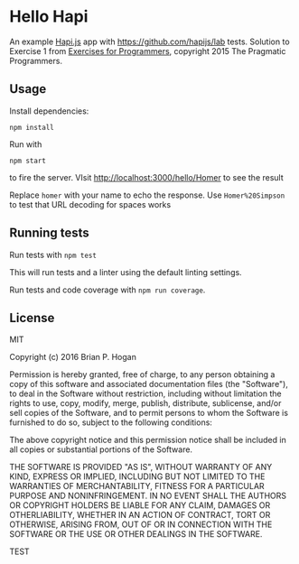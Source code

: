 # Hello Hapi

An example [Hapi.js](https://hapijs.com/) app with https://github.com/hapijs/lab tests. Solution to Exercise 1 from [Exercises for Programmers](http://pragprog.com/titles/bhwb), copyright 2015 The Pragmatic Programmers.

## Usage

Install dependencies:

```
npm install
```

Run with 

`npm start`

to fire the server. VIsit <http://localhost:3000/hello/Homer> to see the result

Replace `homer` with your name to echo the response. Use `Homer%20Simpson` to test that URL decoding for spaces works

## Running tests

Run tests with `npm test`

This will run tests and a linter using the default linting settings.

Run tests and code coverage with `npm run coverage`.

## License

MIT

Copyright (c) 2016 Brian P. Hogan

Permission is hereby granted, free of charge, to any person obtaining a copy of this software and associated documentation files (the "Software"), to deal in the Software without restriction, including without limitation the rights to use, copy, modify, merge, publish, distribute, sublicense, and/or sell copies of the Software, and to permit persons to whom the Software is furnished to do so, subject to the following conditions:

The above copyright notice and this permission notice shall be included in all copies or substantial portions of the Software.

THE SOFTWARE IS PROVIDED "AS IS", WITHOUT WARRANTY OF ANY KIND, EXPRESS OR IMPLIED, INCLUDING BUT NOT LIMITED TO THE WARRANTIES OF MERCHANTABILITY, FITNESS FOR A PARTICULAR PURPOSE AND NONINFRINGEMENT. IN NO EVENT SHALL THE AUTHORS OR COPYRIGHT HOLDERS BE LIABLE FOR ANY CLAIM, DAMAGES OR OTHERLIABILITY, WHETHER IN AN ACTION OF CONTRACT, TORT OR OTHERWISE, ARISING FROM, OUT OF OR IN CONNECTION WITH THE SOFTWARE OR THE USE OR OTHER DEALINGS IN THE SOFTWARE.

TEST
